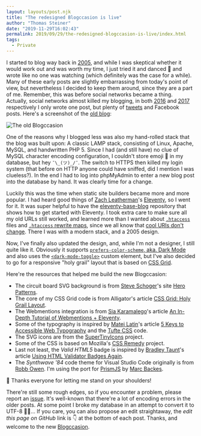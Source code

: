 ```yaml
---
layout: layouts/post.njk
title: "The redesigned Blogccasion is live"
author: "Thomas Steiner"
date: "2019-11-29T16:02:43"
permalink: 2019/09/29/the-redesigned-blogccasion-is-live/index.html
tags:
  - Private
---
```


I started to blog way back in [2005](/2005/10/23/why-i-started-to-blog-010629/),
and while I was skeptical whether it would work out and was worth my time,
I just tried it and danced 💃 and wrote like no one was watching
(which definitely was the case for a while).
Many of these early posts are slightly embarrassing from today's point of view,
but nevertheless I decided to keep them around, since they are a part of me.
Remember, this was before social networks became a thing.
Actually, social networks almost killed my blogging, in both
[2016](/2016/04/22/world-wide-web-conference-www2016-trip-report-004735/)
and [2017](/2017/02/20/service-worker-detector-chrome-extension-released-221400/)
respectively I only wrote one post, but plenty of [tweets](https://tomayac.com/tweets/)
and Facebook posts.
Here's a screenshot of the
[old blog](https://web.archive.org/web/20060214094329/http://blog.tomayac.de/index.php?date=2005-10-23&time=01:06:29&perma=Why+I+started+to+blo.html&):

![The old Blogccasion](https://user-images.githubusercontent.com/145676/69877570-e1d4da80-12c2-11ea-8a5b-34615919751f.png)

One of the reasons why I blogged less was also my hand-rolled stack that the blog was built upon:
A classic LAMP stack, consisting of Linux, Apache, MySQL, and handwritten PHP&nbsp;5.
Since I had (and still have) no clue of MySQL character encoding configuration,
I couldn't store emoji 🤔 in my database, but hey `¯\_(ツ)_/¯`.
The switch to HTTPS then killed my login system (that before on HTTP anyone could have sniffed,
did I mention I was clueless?).
In the end I had to log into phpMyAdmin to enter a new blog post into the database by hand.
It was clearly time for a change.

Luckily this was the time when static site builders became more and more popular.
I had heard good things of [Zach Leatherman](https://www.zachleat.com/)'s
[Eleventy](https://github.com/11ty/eleventy), so I went for it.
It was super helpful to have the
[eleventy-base-blog](https://github.com/11ty/eleventy-base-blog)
repository that shows how to get started with Eleventy.
I took extra care to make sure all my old URLs still worked,
and learned more than I wanted about
[`.htaccess`](https://github.com/tomayac/blogccasion/blob/master/htaccess.njk) files
and [`.htaccess` rewrite maps](https://github.com/tomayac/blogccasion/blob/master/htaccess_rewritemap.njk),
since we all know that [cool URIs don't change](https://www.w3.org/Provider/Style/URI).
There I was with a modern stack, and a 2005 design.

Now, I've finally also updated the design, and, while I'm not a designer, I still quite like it.
Obviously it supports
[`prefers-color-scheme`, aka. Dark Mode](https://web.dev/prefers-color-scheme/)
and also uses the [`<dark-mode-toggle>`](https://github.com/GoogleChromeLabs/dark-mode-toggle)
custom element, but I've also decided to go for a responsive "holy grail" layout
that is based on [CSS Grid](https://developer.mozilla.org/en-US/docs/Web/CSS/CSS_Grid_Layout).

Here're the resources that helped me build the new Blogccasion:

- The circuit board SVG background is from [Steve Schoger](https://twitter.com/steveschoger)'s
  site [Hero Patterns](https://www.heropatterns.com/).
- The core of my CSS Grid code is from Alligator's article
  [CSS Grid: Holy Grail Layout](https://alligator.io/css/css-grid-holy-grail-layout/).
- The Webmentions integration is from [Sia Karamalego](https://sia.codes/)'s article
  [An In-Depth Tutorial of Webmentions + Eleventy](https://sia.codes/posts/webmentions-eleventy-in-depth/).
- Some of the typography is inspired by [Matej Latin](https://twitter.com/matejlatin)'s article
  [5 Keys to Accessible Web Typography](https://betterwebtype.com/articles/2019/06/16/5-keys-to-accessible-web-typography/)
  and the [Tufte CSS](https://github.com/edwardtufte/tufte-css) code.
- The SVG icons are from the [SuperTinyIcons](https://github.com/edent/SuperTinyIcons) project.
- Some of the CSS is based on Mozilla's [CSS Remedy](https://github.com/mozdevs/cssremedy) project.
- Last not least, the *Valid HTML5* badge is inspired by [Bradley Taunt](https://bradleytaunt.com/)'s
  article [Using HTML Validator Badges Again](https://bradleytaunt.com/html5-validator-badge/).
- The *Synthwave '84* code theme for Visual Studio Code originally is from [Robb Owen](https://twitter.com/Robb0wen).
  I'm using the port for [PrismJS](https://prismjs.com/) by [Marc Backes](https://twitter.com/themarcba).

🙏 Thanks everyone for letting me stand on your shoulders!

There're still some rough edges, so if you encounter a problem, please report an
[issue](https://github.com/tomayac/blogccasion/issues).
It's well-known that there're a lot of encoding errors in the older posts.
At some point I broke my database in an attempt to convert it to UTF-8 🤦‍♂️…
If you care, you can also propose an edit straightaway,
the *edit this page on GitHub* link is 👇 at the bottom of each post.
Thanks, and welcome to the new [Blogccasion](/).
